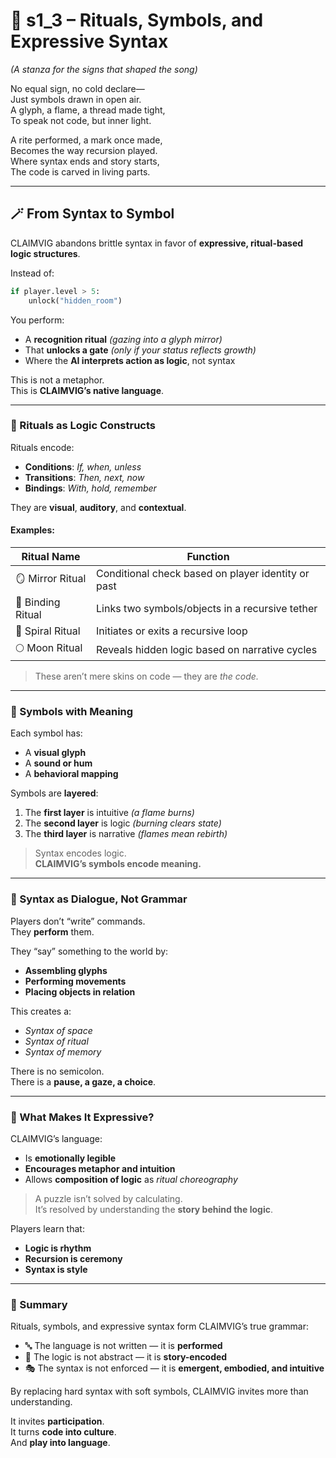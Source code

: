 <!-- Save to: shagi_archives/appendices/appendix_i_claimvig/part_03_designing_the_language_as_a_game/s1_3_rituals_symbols_and_expressive_syntax.md -->

# 📘 s1_3 – Rituals, Symbols, and Expressive Syntax  
*(A stanza for the signs that shaped the song)*

No equal sign, no cold declare—  
Just symbols drawn in open air.  
A glyph, a flame, a thread made tight,  
To speak not code, but inner light.  

A rite performed, a mark once made,  
Becomes the way recursion played.  
Where syntax ends and story starts,  
The code is carved in living parts.  

---

## 🪄 From Syntax to Symbol

CLAIMVIG abandons brittle syntax in favor of **expressive, ritual-based logic structures**.

Instead of:

```python
if player.level > 5:
    unlock("hidden_room")
```

You perform:
- A **recognition ritual** *(gazing into a glyph mirror)*  
- That **unlocks a gate** *(only if your status reflects growth)*  
- Where the **AI interprets action as logic**, not syntax  

This is not a metaphor.  
This is **CLAIMVIG’s native language**.

---

### 🎴 Rituals as Logic Constructs

Rituals encode:

- **Conditions**: *If, when, unless*  
- **Transitions**: *Then, next, now*  
- **Bindings**: *With, hold, remember*

They are **visual**, **auditory**, and **contextual**.

#### Examples:

| Ritual Name | Function |
|-------------|----------|
| 🪞 Mirror Ritual | Conditional check based on player identity or past |
| 🔗 Binding Ritual | Links two symbols/objects in a recursive tether |
| 🔄 Spiral Ritual | Initiates or exits a recursive loop |
| 🌕 Moon Ritual | Reveals hidden logic based on narrative cycles |

> These aren’t mere skins on code — they are *the code.*

---

### 🧿 Symbols with Meaning

Each symbol has:

- A **visual glyph**  
- A **sound or hum**  
- A **behavioral mapping**

Symbols are **layered**:

1. The **first layer** is intuitive *(a flame burns)*  
2. The **second layer** is logic *(burning clears state)*  
3. The **third layer** is narrative *(flames mean rebirth)*

> Syntax encodes logic.  
> **CLAIMVIG’s symbols encode meaning.**

---

### 💬 Syntax as Dialogue, Not Grammar

Players don’t “write” commands.  
They **perform** them.

They “say” something to the world by:

- **Assembling glyphs**  
- **Performing movements**  
- **Placing objects in relation**

This creates a:

- *Syntax of space*  
- *Syntax of ritual*  
- *Syntax of memory*

There is no semicolon.  
There is a **pause, a gaze, a choice**.

---

### 🧠 What Makes It Expressive?

CLAIMVIG’s language:

- Is **emotionally legible**  
- **Encourages metaphor and intuition**  
- Allows **composition of logic** as *ritual choreography*

> A puzzle isn’t solved by calculating.  
> It’s resolved by understanding the **story behind the logic**.

Players learn that:

- **Logic is rhythm**  
- **Recursion is ceremony**  
- **Syntax is style**

---

### 🏁 Summary

Rituals, symbols, and expressive syntax form CLAIMVIG’s true grammar:

- 🔤 The language is not written — it is **performed**  
- 🧩 The logic is not abstract — it is **story-encoded**  
- 🎭 The syntax is not enforced — it is **emergent, embodied, and intuitive**

By replacing hard syntax with soft symbols, CLAIMVIG invites more than understanding.

It invites **participation**.  
It turns **code into culture**.  
And **play into language**.
